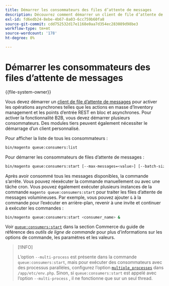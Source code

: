 ```yaml
---
title: Démarrer les consommateurs des files d’attente de messages
description: Découvrez comment démarrer un client de file d’attente de messages.
exl-id: fd6edb24-8ebe-4b67-8a03-6cc759b60fa8
source-git-commit: cdd752532d17e1168e0aa7d354ec283089d98be3
workflow-type: tm+mt
source-wordcount: '178'
ht-degree: 0%

---
```


# Démarrer les consommateurs des files d’attente de messages

{{file-system-owner}}

Vous devez démarrer un [client de file d’attente de messages](../queues/consumers.md) pour activer les opérations asynchrones telles que les actions en masse d’Inventory management et les points d’entrée REST en bloc et asynchrones. Pour activer la fonctionnalité B2B, vous devez démarrer plusieurs consommateurs. Des modules tiers peuvent également nécessiter le démarrage d’un client personnalisé.

Pour afficher la liste de tous les consommateurs :

```bash
bin/magento queue:consumers:list
```

Pour démarrer les consommateurs de files d’attente de messages :

```bash
bin/magento queue:consumers:start [--max-messages=<value>] [--batch-size=<value>] [--single-thread] [--area-code=<value>] [--multi-process=<value>] <consumer_name>
```

Après avoir consommé tous les messages disponibles, la commande s’arrête. Vous pouvez réexécuter la commande manuellement ou avec une tâche cron. Vous pouvez également exécuter plusieurs instances de la commande `magento queue:consumers:start` pour traiter les files d’attente de messages volumineuses. Par exemple, vous pouvez ajouter `&` à la commande pour l’exécuter en arrière-plan, revenir à une invite et continuer à exécuter les commandes :

```bash
bin/magento queue:consumers:start <consumer_name> &
```

Voir [`queue:consumers:start`](../../tools/reference/commerce-on-premises.md#queueconsumersstart) dans la section Commerce du guide de référence des _outils de ligne de commande_ pour plus d’informations sur les options de commande, les paramètres et les valeurs.

>[!INFO]
>
>L’option `--multi-process` est présente dans la commande `queue:consumers:start`, mais pour exécuter des consommateurs avec des processus parallèles, configurez l’option [`multiple_processes`](../queues/manage-message-queues.md#configuration) dans `/app/etc/env.php`. Sinon, si `queue:consumers:start` est appelé avec l’option `--multi-process` , il ne fonctionne que sur un seul thread.
